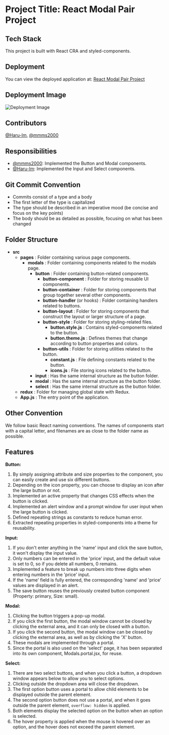# Project Title: React Modal Pair Project

## Tech Stack
This project is built with React CRA and styled-components.


## Deployment
You can view the deployed application at: [React Modal Pair Project](https://react-modal-pair-project.vercel.app/)


## Deployment Image
![Deployment Image](https://github.com/Haru-Im/React_Modal_Pair_Project/assets/121601747/3d072417-03e9-4449-9f49-de317d3ddd7f)

## Contributors
[@Haru-Im](https://github.com/Haru-Im), [@mmms2000](https://github.com/mmms2000)


## Responsibilities
- [@mmms2000](https://github.com/mmms2000): Implemented the Button and Modal components.
- [@Haru-Im](https://github.com/Haru-Im): Implemented the Input and Select components.


## Git Commit Convention
- Commits consist of a type and a body
- The first letter of the type is capitalized
- The type should be described in an imperative mood (be concise and focus on the key points)
- The body should be as detailed as possible, focusing on what has been changed


## Folder Structure
- **src**
    - **pages** : Folder containing various page components.
        - **modals** : Folder containing components related to the modals page.
            - **button** : Folder containing button-related components.
                - **button-component** : Folder for storing reusable UI components.
                - **button-container** : Folder for storing components that group together several other components.
                - **button-handler** (or hooks) : Folder containing handlers related to buttons.
                - **button-layout** : Folder for storing components that construct the layout or larger structure of a page.
                - **button-style** : Folder for storing styling-related files.
                    - **button.style.js** : Contains styled-components related to the button.
                    - **button.theme.js** : Defines themes that change according to button properties and colors.
                - **button-utils** : Folder for storing utilities related to the button.
                    - **constant.js** : File defining constants related to the button.
                    - **icons.js** : File storing icons related to the button.
            - **input** : Has the same internal structure as the button folder.
            - **modal** : Has the same internal structure as the button folder.
            - **select** : Has the same internal structure as the button folder.
    - **redux** : Folder for managing global state with Redux.
    - **App.js** : The entry point of the application.


## Other Convention
We follow basic React naming conventions. The names of components start with a capital letter, and filenames are as close to the folder name as possible.


## Features
**Button:**
1. By simply assigning attribute and size properties to the component, you can easily create and use six different buttons.
2. Depending on the icon property, you can choose to display an icon after the large button or not.
3. Implemented an active property that changes CSS effects when the button is clicked.
4. Implemented an alert window and a prompt window for user input when the large button is clicked.
5. Defined repeating strings as constants to reduce human error.
6. Extracted repeating properties in styled-components into a theme for reusability.

**Input:**
1. If you don't enter anything in the 'name' input and click the save button, it won't display the input value.
2. Only numbers can be entered in the 'price' input, and the default value is set to 0, so if you delete all numbers, 0 remains.
3. Implemented a feature to break up numbers into three digits when entering numbers in the 'price' input.
4. If the 'name' field is fully entered, the corresponding 'name' and 'price' values are displayed in an alert.
5. The save button reuses the previously created button component (Property: primary, Size: small).

**Modal:**
1. Clicking the button triggers a pop-up modal.
2. If you click the first button, the modal window cannot be closed by clicking the external area, and it can only be closed with a button.
3. If you click the second button, the modal window can be closed by clicking the external area, as well as by clicking the 'X' button.
4. These modals are implemented through a portal.
5. Since the portal is also used on the 'select' page, it has been separated into its own component, Modals.portal.jsx, for reuse.

**Select:**
1. There are two select buttons, and when you click a button, a dropdown window appears below to allow you to select options.
2. Clicking outside the dropdown area will close the dropdown.
3. The first option button uses a portal to allow child elements to be displayed outside the parent element.
4. The second option button does not use a portal, and when it goes outside the parent element, `overflow: hidden` is applied.
5. Both elements display the selected option on the button when an option is selected.
6. The hover property is applied when the mouse is hovered over an option, and the hover does not exceed the parent element.


